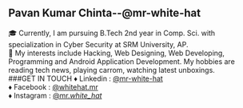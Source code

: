 ## Pavan Kumar Chinta--@mr-white-hat
🎓 Currently, I am pursuing B.Tech 2nd year in Comp. Sci. with specialization in Cyber Security at SRM University, AP.<br>
🧩 My interests include Hacking, Web Designing, Web Developing, Programming and Android Application Development. My hobbies are reading tech news, playing carrom, watching latest unboxings.
<br>
###GET IN TOUCH
♦ Linkedin : <a href="https://www.linkedin.com/in/mr-white-hat/" target="_blank">@mr-white-hat</a><br>
♦ Facebook : <a href="https://www.facebook.com/whitehat.mr" target="_blank">@whitehat.mr</a><br>
♦ Instagram : <a href="https://www.instagram.com/mr._white_hat_/" target="_blank" target="_blank">@mr._white_hat_</a><br>
